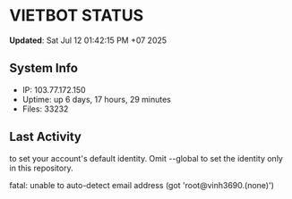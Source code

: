 # VIETBOT STATUS
**Updated**: Sat Jul 12 01:42:15 PM +07 2025

## System Info
- IP: 103.77.172.150
- Uptime: up 6 days, 17 hours, 29 minutes
- Files: 33232

## Last Activity

to set your account's default identity.
Omit --global to set the identity only in this repository.

fatal: unable to auto-detect email address (got 'root@vinh3690.(none)')

